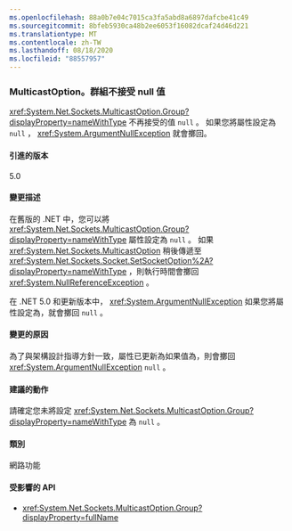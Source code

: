 ```yaml
---
ms.openlocfilehash: 88a0b7e04c7015ca3fa5abd8a6897dafcbe41c49
ms.sourcegitcommit: 8bfeb5930ca48b2ee6053f16082dcaf24d46d221
ms.translationtype: MT
ms.contentlocale: zh-TW
ms.lasthandoff: 08/18/2020
ms.locfileid: "88557957"
---
```

### <a name="multicastoptiongroup-doesnt-accept-a-null-value"></a>MulticastOption。群組不接受 null 值

<xref:System.Net.Sockets.MulticastOption.Group?displayProperty=nameWithType> 不再接受的值 `null` 。 如果您將屬性設定為 `null` ， <xref:System.ArgumentNullException> 就會擲回。

#### <a name="version-introduced"></a>引進的版本

5.0

#### <a name="change-description"></a>變更描述

在舊版的 .NET 中，您可以將 <xref:System.Net.Sockets.MulticastOption.Group?displayProperty=nameWithType> 屬性設定為 `null` 。 如果 <xref:System.Net.Sockets.MulticastOption> 稍後傳遞至 <xref:System.Net.Sockets.Socket.SetSocketOption%2A?displayProperty=nameWithType> ，則執行時間會擲回 <xref:System.NullReferenceException> 。

在 .NET 5.0 和更新版本中， <xref:System.ArgumentNullException> 如果您將屬性設定為，就會擲回 `null` 。

#### <a name="reason-for-change"></a>變更的原因

為了與架構設計指導方針一致，屬性已更新為如果值為，則會擲回 <xref:System.ArgumentNullException> `null` 。

#### <a name="recommended-action"></a>建議的動作

請確定您未將設定 <xref:System.Net.Sockets.MulticastOption.Group?displayProperty=nameWithType> 為 `null` 。

#### <a name="category"></a>類別

網路功能

#### <a name="affected-apis"></a>受影響的 API

- <xref:System.Net.Sockets.MulticastOption.Group?displayProperty=fullName>

<!--

#### Affected APIs

- `P:System.Net.Sockets.MulticastOption.Group`

-->
